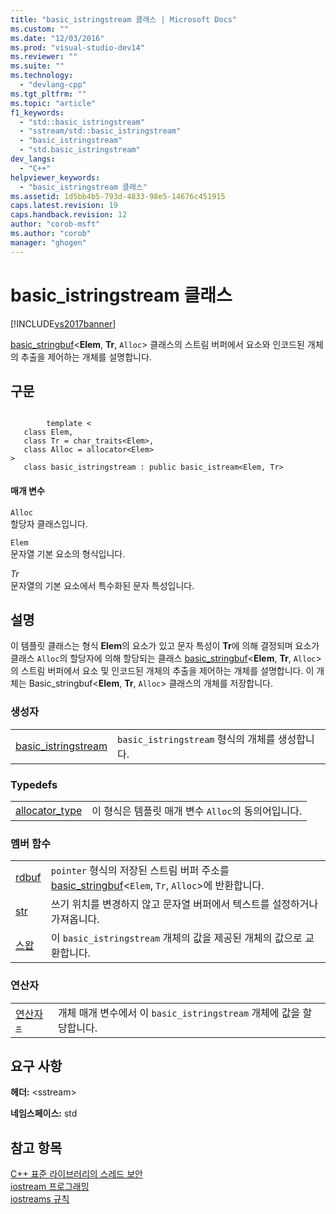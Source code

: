 ```yaml
---
title: "basic_istringstream 클래스 | Microsoft Docs"
ms.custom: ""
ms.date: "12/03/2016"
ms.prod: "visual-studio-dev14"
ms.reviewer: ""
ms.suite: ""
ms.technology: 
  - "devlang-cpp"
ms.tgt_pltfrm: ""
ms.topic: "article"
f1_keywords: 
  - "std::basic_istringstream"
  - "sstream/std::basic_istringstream"
  - "basic_istringstream"
  - "std.basic_istringstream"
dev_langs: 
  - "C++"
helpviewer_keywords: 
  - "basic_istringstream 클래스"
ms.assetid: 1d5bb4b5-793d-4833-98e5-14676c451915
caps.latest.revision: 19
caps.handback.revision: 12
author: "corob-msft"
ms.author: "corob"
manager: "ghogen"
---
```

# basic_istringstream 클래스
[!INCLUDE[vs2017banner](../assembler/inline/includes/vs2017banner.md)]

[basic\_stringbuf](../standard-library/basic-stringbuf-class.md)\<**Elem**, **Tr**, `Alloc`\> 클래스의 스트림 버퍼에서 요소와 인코드된 개체의 추출을 제어하는 개체를 설명합니다.  
  
## 구문  
  
```  
  
        template <  
   class Elem,   
   class Tr = char_traits<Elem>,   
   class Alloc = allocator<Elem>   
>  
   class basic_istringstream : public basic_istream<Elem, Tr>  
```  
  
#### 매개 변수  
 `Alloc`  
 할당자 클래스입니다.  
  
 `Elem`  
 문자열 기본 요소의 형식입니다.  
  
 *Tr*  
 문자열의 기본 요소에서 특수화된 문자 특성입니다.  
  
## 설명  
 이 템플릿 클래스는 형식 **Elem**의 요소가 있고 문자 특성이 **Tr**에 의해 결정되며 요소가 클래스 `Alloc`의 할당자에 의해 할당되는 클래스 [basic\_stringbuf](../standard-library/basic-stringbuf-class.md)\<**Elem**, **Tr**, `Alloc`\>의 스트림 버퍼에서 요소 및 인코드된 개체의 추출을 제어하는 개체를 설명합니다.  이 개체는 Basic\_stringbuf\<**Elem**, **Tr**, `Alloc`\> 클래스의 개체를 저장합니다.  
  
### 생성자  
  
|||  
|-|-|  
|[basic\_istringstream](../Topic/basic_istringstream::basic_istringstream.md)|`basic_istringstream` 형식의 개체를 생성합니다.|  
  
### Typedefs  
  
|||  
|-|-|  
|[allocator\_type](../Topic/basic_istringstream::allocator_type.md)|이 형식은 템플릿 매개 변수 `Alloc`의 동의어입니다.|  
  
### 멤버 함수  
  
|||  
|-|-|  
|[rdbuf](../Topic/basic_istringstream::rdbuf.md)|`pointer` 형식의 저장된 스트림 버퍼 주소를 [basic\_stringbuf](../standard-library/basic-stringbuf-class.md)\<`Elem`, `Tr`, `Alloc`\>에 반환합니다.|  
|[str](../Topic/basic_istringstream::str.md)|쓰기 위치를 변경하지 않고 문자열 버퍼에서 텍스트를 설정하거나 가져옵니다.|  
|[스왑](../Topic/basic_istringstream::swap.md)|이 `basic_istringstream` 개체의 값을 제공된 개체의 값으로 교환합니다.|  
  
### 연산자  
  
|||  
|-|-|  
|[연산자 \=](../Topic/basic_istringstream::operator=.md)|개체 매개 변수에서 이 `basic_istringstream` 개체에 값을 할당합니다.|  
  
## 요구 사항  
 **헤더:** \<sstream\>  
  
 **네임스페이스:** std  
  
## 참고 항목  
 [C\+\+ 표준 라이브러리의 스레드 보안](../standard-library/thread-safety-in-the-cpp-standard-library.md)   
 [iostream 프로그래밍](../standard-library/iostream-programming.md)   
 [iostreams 규칙](../standard-library/iostreams-conventions.md)